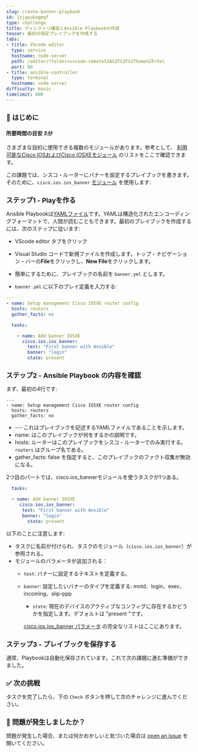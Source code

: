 ```yaml
---
slug: create-banner-playbook
id: 1zjqyukagmqf
type: challenge
title: ディレクトリ構造とAnsible Playbookの作成
teaser: 最初の設定プレイブックを作成する
tabs:
- title: VScode editor
  type: service
  hostname: code-server
  path: /editor/?folder=vscode-remote%3A%2F%2F%2fhome%2Frhel
  port: 80
- title: ansible-controller
  type: terminal
  hostname: code-server
difficulty: basic
timelimit: 600
---
```

👋 はじめに
===
#### 所要時間の目安 *3分*<p>
さまざまな目的に使用できる複数のモジュールがあります。参考として、 [利用可能なCisco IOSおよびCisco IOSXEモジュール](https://docs.ansible.com/ansible/latest/collections/cisco/ios/index.html#plugins-in-cisco-ios) のリストをここで確認できます。

この課題では、シスコ・ルーターにバナーを設定するプレイブックを書きます。そのために、`cisco.ios.ios_banner` [モジュール](https://docs.ansible.com/ansible/latest/collections/cisco/ios/ios_banner_module.html) を使用します:

ステップ1 - Playを作る
===

Ansible Playbookは[YAMLファイル](https://yaml.org/)です。YAMLは構造化されたエンコーディングフォーマットで、人間が読むこともできます。最初のプレイブックを作成するには、次のステップに従います:

- VScode editor タブをクリック

- Visual Studio コードで新規ファイルを作成します。トップ・ナビゲーション・バーの**File**をクリックし、**New File**をクリックします。

- 簡単にするために、プレイブックの名前を `banner.yml` とします。

- `banner.yml` に以下のプレイ定義を入力する:

```yaml
---
- name: Setup management Cisco IOSXE router config
  hosts: routers
  gather_facts: no

  tasks:

    - name: Add banner IOSXE
      cisco.ios.ios_banner:
        text: "First banner with Ansible"
        banner: "login"
        state: present
```

ステップ2 - Ansible Playbook の内容を確認
===

まず、最初の4行です:

```
---
- name: Setup management Cisco IOSXE router config
  hosts: routers
  gather_facts: no
```

* --- これはプレイブックを記述するYAMLファイルであることを示します。
* name: はこのプレイブックが何をするかの説明です。
* hosts: ルーターはこのプレイブックをシスコ・ルーターでのみ実行する。`routers` はグループ名である。
* gather_facts: false を指定すると、このプレイブックのファクト収集が無効になる。

2つ目のパートでは、cisco.ios_bannerモジュールを使うタスクが1つある。

```yaml
  tasks:

  - name: Add banner IOSXE
     cisco.ios.ios_banner:
      text: "First banner with Ansible"
      banner: "login"
	    state: present
```

以下のことに注意します:
* タスクに名前が付けられ、タスクのモジュール（`cisco.ios.ios_banner`）が参照される。
* モジュールのパラメータが追加される：
  * `text`: バナーに設定するテキストを定義する。
  * `banner`: 設定したいバナーのタイプを定義する: motd、login、exec、incoming、slip-ppp
	* `state`: 現在のデバイスのアクティブなコンフィグに存在するかどうかを指定します。デフォルトは "present "です。

	[cisco.ios.ios\_banner パラメータ](https://docs.ansible.com/ansible/latest/collections/cisco/ios/ios_banner_module.html#parameters) の完全なリストはここにあります。

ステップ3 - プレイブックを保存する
===

通常、Playbookは自動化保存されています。これで次の課題に進む準備ができました。


✅ 次の挑戦
===
タスクを完了したら、下の `Check` ボタンを押して次のチャレンジに進んでください。

🐛 問題が発生しましたか？
====

問題が発生した場合、または何かおかしいと気づいた場合は [open an issue](https://github.com/ansible/instruqt/issues/new?labels=network-automation-playbook&title=Issue+with+Writing+First+Network+Playbook+create-banner-playbook&assignees=dafmendo) を開いてください。


<style type="text/css" rel="stylesheet">
  .lightbox {
    display: none;
    position: fixed;
    justify-content: center;
    align-items: center;
    z-index: 999;
    top: 0;
    left: 0;
    right: 0;
    bottom: 0;
    padding: 1rem;
    background: rgba(0, 0, 0, 0.8);
    margin-left: auto;
    margin-right: auto;
    margin-top: auto;
    margin-bottom: auto;
  }
  .lightbox:target {
    display: flex;
  }
  .lightbox img {
    /* max-height: 100% */
    max-width: 60%;
    max-height: 60%;
  }
  img {
    display: block;
    margin-left: auto;
    margin-right: auto;
  }
  h1 {
    font-size: 18px;
  }
    h2 {
    font-size: 16px;
    font-weight: 600
  }
    h3 {
    font-size: 14px;
    font-weight: 600
  }
  p span {
    font-size: 14px;
  }
  ul li span {
    font-size: 14px
  }
</style>

